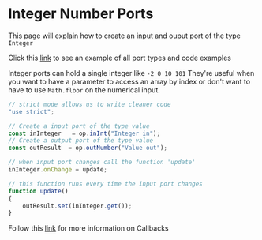 # Integer Number Ports

This page will explain how to create an input and ouput port of the type `Integer`

Click this [link](https://cables.gl/edit/5b9f692e671e52e512ab3af3) to see an example of all port types and code examples

Integer ports can hold a single integer like `-2 0 10 101`
They're useful when you want to have a parameter to access an array by index or don't want to have to use `Math.floor` on the numerical input.

```javascript
// strict mode allows us to write cleaner code
"use strict";

// Create a input port of the type value
const inInteger   = op.inInt("Integer in");
// Create a output port of the type value
const outResult  = op.outNumber("Value out");

// when input port changes call the function 'update'
inInteger.onChange = update;

// this function runs every time the input port changes
function update()
{
    outResult.set(inInteger.get());
}
```

Follow this [link](../../dev_callbacks/dev_callbacks) for more information on Callbacks
